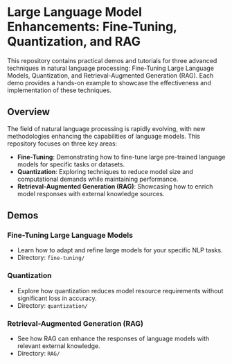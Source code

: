 # Large Language Model Enhancements: Fine-Tuning, Quantization, and RAG

This repository contains practical demos and tutorials for three advanced techniques in natural language processing: Fine-Tuning Large Language Models, Quantization, and Retrieval-Augmented Generation (RAG). Each demo provides a hands-on example to showcase the effectiveness and implementation of these techniques.

## Overview
The field of natural language processing is rapidly evolving, with new methodologies enhancing the capabilities of language models. This repository focuses on three key areas:

- **Fine-Tuning**: Demonstrating how to fine-tune large pre-trained language models for specific tasks or datasets.
- **Quantization**: Exploring techniques to reduce model size and computational demands while maintaining performance.
- **Retrieval-Augmented Generation (RAG)**: Showcasing how to enrich model responses with external knowledge sources.

## Demos

### Fine-Tuning Large Language Models
- Learn how to adapt and refine large models for your specific NLP tasks.
- Directory: `fine-tuning/`

### Quantization
- Explore how quantization reduces model resource requirements without significant loss in accuracy.
- Directory: `quantization/`

### Retrieval-Augmented Generation (RAG)
- See how RAG can enhance the responses of language models with relevant external knowledge.
- Directory: `RAG/`
